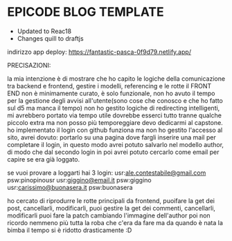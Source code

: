 # EPICODE BLOG TEMPLATE

- Updated to Reac18
- Changes quill to draftjs

indirizzo app deploy:
https://fantastic-pasca-0f9d79.netlify.app/

PRECISAZIONI:

la mia intenzione è di mostrare che ho capito le logiche della comunicazione tra backend e frontend, gestire i modelli, referencing e le rotte
il FRONT END non è minimamente curato, è solo funzionale, non ho avuto il tempo per la gestione degli avvisi all'utente(sono cose che conosco e che ho fatto sul d5 ma manca il tempo)
non ho gestito logiche di redirecting intelligenti, mi avrebbero portato via tempo utile
dovrebbe esserci tutto tranne qualche piccolo extra ma non posso più temporeggiare devo dedicarmi al capstone.
ho implementato il login con github funziona ma non ho gestito l'accesso al sito, avrei dovuto:
portarlo su una pagina dove fargli inserire una mail per completare il login, in questo modo avrei potuto salvarlo nel modello author, di modo che dal secondo login in poi avrei potuto cercarlo come email per capire se era già loggato.

se vuoi provare a loggarti hai 3 login:
usr:ale.contestabile@gmail.com
psw:pinopinousr
usr:giggino@email.it
psw:giggino
usr:carissimo@buonasera.it
psw:buonasera

ho cercato di riprodurre le rotte principali da frontend,
puoifare la get dei post, cancellarli, modificarli,
puoi gestire la get dei commenti, cancellarli, modificarli
puoi fare la patch cambiando l'immagine dell'author
poi non ricordo nemmeno più tutta la roba che c'era da fare ma da quando è nata la bimba il tempo si è ridotto drasticamente :D
